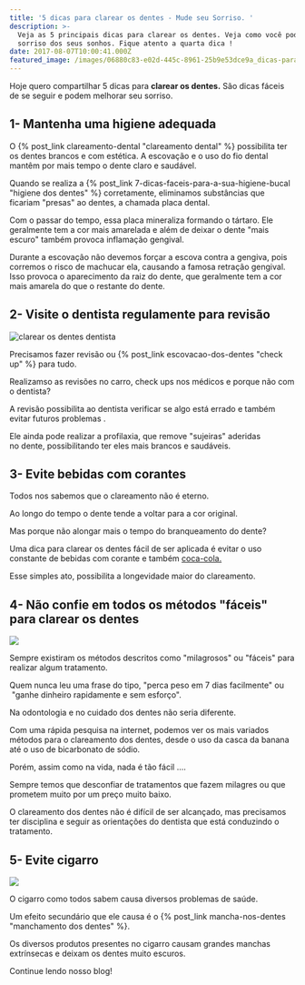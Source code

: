 ```yaml
---
title: '5 dicas para clarear os dentes - Mude seu Sorriso. '
description: >-
  Veja as 5 principais dicas para clarear os dentes. Veja como você pode ter o
  sorriso dos seus sonhos. Fique atento a quarta dica !
date: 2017-08-07T10:00:41.000Z
featured_image: /images/06880c83-e02d-445c-8961-25b9e53dce9a_dicas-para-clarear-os-dentes.jpg
---
```

Hoje quero compartilhar 5 dicas para **clarear os dentes.** São dicas fáceis de se seguir e podem melhorar seu sorriso.

## **1- Mantenha uma higiene adequada**

O {% post_link clareamento-dental "clareamento dental" %} possibilita ter os dentes brancos e com estética. A escovação e o uso do fio dental mantêm por mais tempo o dente claro e saudável. 

Quando se realiza a {% post_link 7-dicas-faceis-para-a-sua-higiene-bucal "higiene dos dentes" %} corretamente, eliminamos substâncias que ficariam "presas" ao dentes, a chamada placa dental.

Com o passar do tempo, essa placa mineraliza formando o tártaro. Ele geralmente tem a cor mais amarelada e além de deixar o dente "mais escuro" também provoca inflamação gengival. 

Durante a escovação não devemos forçar a escova contra a gengiva, pois corremos o risco de machucar ela, causando a famosa retração gengival. Isso provoca o aparecimento da raiz do dente, que geralmente tem a cor mais amarela do que o restante do dente.

## **2- Visite o dentista regulamente para revisão**

![clarear os dentes dentista](/images/fc7a6baf-7ed8-4261-a53a-d0ddc0fd3965_clarear-os-dentes-facil.jpg) 

Precisamos fazer revisão ou {% post_link escovacao-dos-dentes "check up" %} para tudo. 

Realizamso as revisões no carro, check ups nos médicos e porque não com o dentista? 

A revisão possibilita ao dentista verificar se algo está errado e também evitar futuros problemas . 

Ele ainda pode realizar a profilaxia, que remove "sujeiras" aderidas no dente, possibilitando ter eles mais brancos e saudáveis. 

## **3- Evite bebidas com corantes**

Todos nos sabemos que o clareamento não é eterno. 

Ao longo do tempo o dente tende a voltar para a cor original. 

Mas porque não alongar mais o tempo do branqueamento do dente? 

Uma dica para clarear os dentes fácil de ser aplicada é evitar o uso constante de bebidas com corante e também [coca-cola.](http://www.cocacola.com.br/pt/home/) 

Esse simples ato, possibilita a longevidade maior do clareamento.

## **4- Não confie em todos os métodos "fáceis" para clarear os dentes**

![](/images/27ecec9a-ac50-4c21-8727-ba9e86c5195a_5-dicas-para-clarear-os-dentes.jpg) 

Sempre existiram os métodos descritos como "milagrosos" ou "fáceis" para realizar algum tratamento.

Quem nunca leu uma frase do tipo, "perca peso em 7 dias facilmente" ou  "ganhe dinheiro rapidamente e sem esforço". 

Na odontologia e no cuidado dos dentes não seria diferente. 

Com uma rápida pesquisa na internet, podemos ver os mais variados métodos para o clareamento dos dentes, desde o uso da casca da banana até o uso de bicarbonato de sódio. 

Porém, assim como na vida, nada é tão fácil .... 

Sempre temos que desconfiar de tratamentos que fazem milagres ou que prometem muito por um preço muito baixo. 

O clareamento dos dentes não é difícil de ser alcançado, mas precisamos ter disciplina e seguir as orientações do dentista que está conduzindo o tratamento. 

## **5- Evite cigarro**

![](/images/b20c29db-d298-447b-916c-00313cd96c2d_Clarear-os-dentes-dicas.jpg) 

O cigarro como todos sabem causa diversos problemas de saúde.

Um efeito secundário que ele causa é o {% post_link mancha-nos-dentes "manchamento dos dentes" %}. 

Os diversos produtos presentes no cigarro causam grandes manchas extrínsecas e deixam os dentes muito escuros.   

Continue lendo nosso blog!
